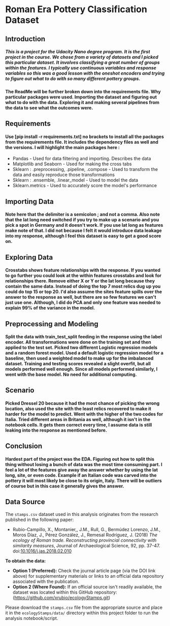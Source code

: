 # Roman Era Pottery Classification Dataset

## Introduction

##### This is a project for the Udacity Nano degree program. It is the first project in the course. We chose from a variety of datasets and I picked this particular dataset. It involves classifying a great number of groups within the features. I typically use continuous variables and response variables so this was a good lesson with the oneshot encoders and trying to figure out what to do with so many different pottery groups.

#### The ReadMe will be further broken down into the requirements file. Why particular packages were used. Importing the dataset and figuring out what to do with the data. Exploring it and making several pipelines from the data to see what the outcomes were.

## Requirements

#### Use [pip install -r requirements.txt] no brackets to install all the packages from the requirements file. It includes the dependency files as well and the versions. I will highlight the main packages here :

+ Pandas - Used for data filtering and importing. Describes the data
+ Matplotlib and Seaborn - Used for making the cross tabs
+ Sklearn : .preprocessing, .pipeline, .compose  - Used to transform the data and easily reproduce those transformations
+ Sklearn : .ensemble, .linear_model - Used to model the data
+ Sklearn.metrics - Used to accurately score the model's performance

## Importing Data

#### Note here that the delimiter is a semicolon ; and not a comma. Also note that the lat long need switched if you try to make up a scenario and you pick a spot in Germany and it doesn't work. If you use lat long as features make note of that. I did not because I felt it would introduce data leakage into my response, although I feel this dataset is easy to get a good score on.

## Exploring Data

#### Crosstabs shows feature relationships with the response. If you wanted to go further you could look at the within features crosstabs and look for relationships there. Remove either X or Y or the lat long because they contain the same data. Instead of doing the top 7 most relics dug up you could do top 15 or top 20. I'd also assume the sites feature spills over the answer to the response as well, but there are so few features we can't just use one. Although, I did do PCA and only one feature was needed to explain 99% of the variance in the model.

## Preprocessing and Modeling

#### Split the data with train_test_split feeding in the response using the label encoder. All transformations were done on the training set and then applied to the test set. Picked two different Logistic regression models and a random forest model. Used a default logistic regression model for a baseline, then used a weighted model to make up for the imbalanced dataset. Training and testing scores revealed a slight overfit, but all models performed well enough. Since all models performed similarly, I went with the base model. No need for additional computing.

## Scenario

#### Picked Dressel 20 because it had the most chance of picking the wrong location, also used the site with the least relics recovered to make it harder for the model to predict. Went with the higher of the two codes for Italia. Tried different areas in Britania as well, although it isn't in the notebook cells. It gets them correct every time, I assume data is still leaking into the response as mentioned before.

## Conclusion

#### Hardest part of the project was the EDA. Figuring out how to split this thing without losing a bunch of data was the most time consuming part. I feel a lot of the features give away the answer whether by using the lat long, site, or even code. Example if an Italian code was carved into the pottery it will most likely be close to its origin, Italy. There will be outliers of course but in this case it generally gives the answer.

## Data Source

The `stamps.csv` dataset used in this analysis originates from the research published in the following paper:

* Rubio-Campillo, X., Montanier,, J.M., Rull, G., Bermúdez Lorenzo, J.M., Moros Díaz, J., Pérez González, J., Remesal Rodríguez, J. (2018) *The ecology of Roman trade. Reconstructing provincial connectivity with similarity measures*, Journal of Archaeological Science, 92, pp. 37-47. doi:[10.1016/j.jas.2018.02.010](https://doi.org/10.1016/j.jas.2018.02.010)

**To obtain the data:**

* **Option 1 (Preferred):** Check the journal article page (via the DOI link above) for supplementary materials or links to an official data repository associated with the publication.
* **Option 2 (Where Found):** If an official source isn't readily available, the dataset was located within this GitHub repository: (https://github.com/xrubio/ecologyStamps.git)

Please download the `stamps.csv` file from the appropriate source and place it in the `ecologyStamps/data/` directory within this project folder to run the analysis notebook/script.

